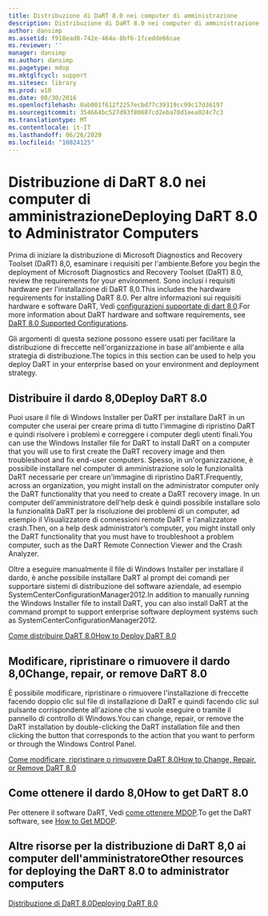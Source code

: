 ```yaml
---
title: Distribuzione di DaRT 8.0 nei computer di amministrazione
description: Distribuzione di DaRT 8.0 nei computer di amministrazione
author: dansimp
ms.assetid: f918ead8-742e-464a-8bf6-1fcedde66cae
ms.reviewer: ''
manager: dansimp
ms.author: dansimp
ms.pagetype: mdop
ms.mktglfcycl: support
ms.sitesec: library
ms.prod: w10
ms.date: 08/30/2016
ms.openlocfilehash: 0ab001f612f2257ecbd77c39319cc99c17d36197
ms.sourcegitcommit: 354664bc527d93f80687cd2eba70d1eea024c7c3
ms.translationtype: MT
ms.contentlocale: it-IT
ms.lasthandoff: 06/26/2020
ms.locfileid: "10824125"
---
```

# <span data-ttu-id="25422-103">Distribuzione di DaRT 8.0 nei computer di amministrazione</span><span class="sxs-lookup"><span data-stu-id="25422-103">Deploying DaRT 8.0 to Administrator Computers</span></span>


<span data-ttu-id="25422-104">Prima di iniziare la distribuzione di Microsoft Diagnostics and Recovery Toolset (DaRT) 8,0, esaminare i requisiti per l'ambiente.</span><span class="sxs-lookup"><span data-stu-id="25422-104">Before you begin the deployment of Microsoft Diagnostics and Recovery Toolset (DaRT) 8.0, review the requirements for your environment.</span></span> <span data-ttu-id="25422-105">Sono inclusi i requisiti hardware per l'installazione di DaRT 8,0.</span><span class="sxs-lookup"><span data-stu-id="25422-105">This includes the hardware requirements for installing DaRT 8.0.</span></span> <span data-ttu-id="25422-106">Per altre informazioni sui requisiti hardware e software DaRT, Vedi [configurazioni supportate di dart 8,0](dart-80-supported-configurations-dart-8.md).</span><span class="sxs-lookup"><span data-stu-id="25422-106">For more information about DaRT hardware and software requirements, see [DaRT 8.0 Supported Configurations](dart-80-supported-configurations-dart-8.md).</span></span>

<span data-ttu-id="25422-107">Gli argomenti di questa sezione possono essere usati per facilitare la distribuzione di freccette nell'organizzazione in base all'ambiente e alla strategia di distribuzione.</span><span class="sxs-lookup"><span data-stu-id="25422-107">The topics in this section can be used to help you deploy DaRT in your enterprise based on your environment and deployment strategy.</span></span>

## <span data-ttu-id="25422-108">Distribuire il dardo 8,0</span><span class="sxs-lookup"><span data-stu-id="25422-108">Deploy DaRT 8.0</span></span>


<span data-ttu-id="25422-109">Puoi usare il file di Windows Installer per DaRT per installare DaRT in un computer che userai per creare prima di tutto l'immagine di ripristino DaRT e quindi risolvere i problemi e correggere i computer degli utenti finali.</span><span class="sxs-lookup"><span data-stu-id="25422-109">You can use the Windows Installer file for DaRT to install DaRT on a computer that you will use to first create the DaRT recovery image and then troubleshoot and fix end-user computers.</span></span> <span data-ttu-id="25422-110">Spesso, in un'organizzazione, è possibile installare nel computer di amministrazione solo le funzionalità DaRT necessarie per creare un'immagine di ripristino DaRT.</span><span class="sxs-lookup"><span data-stu-id="25422-110">Frequently, across an organization, you might install on the administrator computer only the DaRT functionality that you need to create a DaRT recovery image.</span></span> <span data-ttu-id="25422-111">In un computer dell'amministratore dell'help desk è quindi possibile installare solo la funzionalità DaRT per la risoluzione dei problemi di un computer, ad esempio il Visualizzatore di connessioni remote DaRT e l'analizzatore crash.</span><span class="sxs-lookup"><span data-stu-id="25422-111">Then, on a help desk administrator’s computer, you might install only the DaRT functionality that you must have to troubleshoot a problem computer, such as the DaRT Remote Connection Viewer and the Crash Analyzer.</span></span>

<span data-ttu-id="25422-112">Oltre a eseguire manualmente il file di Windows Installer per installare il dardo, è anche possibile installare DaRT al prompt dei comandi per supportare sistemi di distribuzione del software aziendale, ad esempio SystemCenterConfigurationManager2012.</span><span class="sxs-lookup"><span data-stu-id="25422-112">In addition to manually running the Windows Installer file to install DaRT, you can also install DaRT at the command prompt to support enterprise software deployment systems such as SystemCenterConfigurationManager2012.</span></span>

[<span data-ttu-id="25422-113">Come distribuire DaRT 8.0</span><span class="sxs-lookup"><span data-stu-id="25422-113">How to Deploy DaRT 8.0</span></span>](how-to-deploy-dart-80-dart-8.md)

## <span data-ttu-id="25422-114">Modificare, ripristinare o rimuovere il dardo 8,0</span><span class="sxs-lookup"><span data-stu-id="25422-114">Change, repair, or remove DaRT 8.0</span></span>


<span data-ttu-id="25422-115">È possibile modificare, ripristinare o rimuovere l'installazione di freccette facendo doppio clic sul file di installazione di DaRT e quindi facendo clic sul pulsante corrispondente all'azione che si vuole eseguire o tramite il pannello di controllo di Windows.</span><span class="sxs-lookup"><span data-stu-id="25422-115">You can change, repair, or remove the DaRT installation by double-clicking the DaRT installation file and then clicking the button that corresponds to the action that you want to perform or through the Windows Control Panel.</span></span>

[<span data-ttu-id="25422-116">Come modificare, ripristinare o rimuovere DaRT 8.0</span><span class="sxs-lookup"><span data-stu-id="25422-116">How to Change, Repair, or Remove DaRT 8.0</span></span>](how-to-change-repair-or-remove-dart-80-dart-8.md)

## <span data-ttu-id="25422-117">Come ottenere il dardo 8,0</span><span class="sxs-lookup"><span data-stu-id="25422-117">How to get DaRT 8.0</span></span>


<span data-ttu-id="25422-118">Per ottenere il software DaRT, Vedi [come ottenere MDOP](https://go.microsoft.com/fwlink/?LinkId=322049).</span><span class="sxs-lookup"><span data-stu-id="25422-118">To get the DaRT software, see [How to Get MDOP](https://go.microsoft.com/fwlink/?LinkId=322049).</span></span>

## <span data-ttu-id="25422-119">Altre risorse per la distribuzione di DaRT 8,0 ai computer dell'amministratore</span><span class="sxs-lookup"><span data-stu-id="25422-119">Other resources for deploying the DaRT 8.0 to administrator computers</span></span>


[<span data-ttu-id="25422-120">Distribuzione di DaRT 8.0</span><span class="sxs-lookup"><span data-stu-id="25422-120">Deploying DaRT 8.0</span></span>](deploying-dart-80-dart-8.md)

 

 





